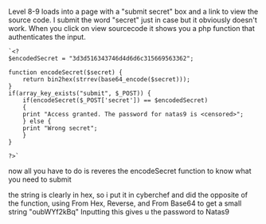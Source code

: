 Level 8-9 loads into a page with a "submit secret" box and a link to view the source code. I submit the word "secret" just in case but it obviously doesn't work. When you click on view sourcecode it shows you a php function that authenticates the input.

```
`<?      
$encodedSecret = "3d3d516343746d4d6d6c315669563362";    

function encodeSecret($secret) {       return bin2hex(strrev(base64_encode($secret)));
}      
if(array_key_exists("submit", $_POST)) {       if(encodeSecret($_POST['secret']) == $encodedSecret) 
	{       print "Access granted. The password for natas9 is <censored>";       } else {       
	print "Wrong secret";       
	}   
}   

?>`
```

now all you have to do is reveres the encodeSecret function to know what you need to submit

the string is clearly in hex, so i put it in cyberchef and did the opposite of the function, using From Hex, Reverse, and From Base64 to get a small string "oubWYf2kBq" Inputting this gives u the password to Natas9